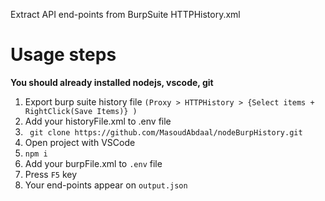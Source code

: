 Extract API end-points from BurpSuite HTTPHistory.xml

# Usage steps

**You should already installed nodejs, vscode, git**

1. Export burp suite history file `(Proxy > HTTPHistory > {Select items + RightClick(Save Items)} )`
2. Add your historyFile.xml to .env file
3. ` git clone https://github.com/MasoudAbdaal/nodeBurpHistory.git`
4. Open project with VSCode
5. `npm i`
6. Add your burpFile.xml to `.env` file
7. Press `F5` key
8. Your end-points appear on `output.json`
